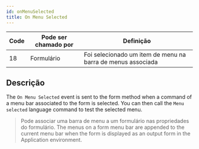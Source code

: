 ```yaml
---
id: onMenuSelected
title: On Menu Selected
---
```


| Code | Pode ser chamado por | Definição                                                   |
| ---- | -------------------- | ----------------------------------------------------------- |
| 18   | Formulário           | Foi selecionado um item de menu na barra de menus associada |


## Descrição

The `On Menu Selected` event is sent to the form method when a command of a menu bar associated to the form is selected. You can then call the `Menu selected` language command to test the selected menu.

> Pode associar uma barra de menu a um formulário nas propriedades do formulário. The menus on a form menu bar are appended to the current menu bar when the form is displayed as an output form in the Application environment.
